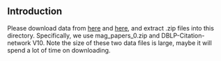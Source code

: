 ## Introduction
Please download data from [here](https://www.openacademic.ai/oag) and [here](https://www.aminer.cn/citation), and extract .zip files into this directory. Specifically, we use mag_papers_0.zip and DBLP-Citation-network V10. Note the size of these two data files is large, maybe it will spend a lot of time on downloading.
